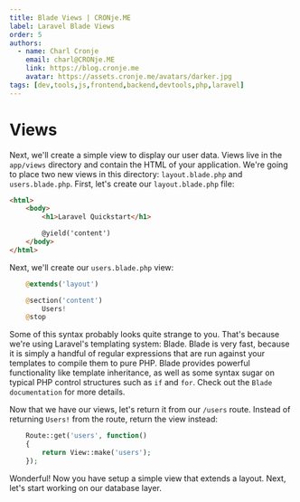 ```yaml
---
title: Blade Views | CRONje.ME
label: Laravel Blade Views
order: 5
authors:
  - name: Charl Cronje
    email: charl@CRONje.ME
    link: https://blog.cronje.me
    avatar: https://assets.cronje.me/avatars/darker.jpg
tags: [dev,tools,js,frontend,backend,devtools,php,laravel]
---
```


# Views

Next, we'll create a simple view to display our user data. Views live in the `app/views` directory and contain the HTML of your application. We're going to place two new views in this directory: `layout.blade.php` and `users.blade.php`. First, let's create our `layout.blade.php` file:

```HTML
<html>
    <body>
        <h1>Laravel Quickstart</h1>

        @yield('content')
    </body>
</html>
```

Next, we'll create our `users.blade.php` view:

```php
    @extends('layout')

    @section('content')
        Users!
    @stop
```

Some of this syntax probably looks quite strange to you. That's because we're using Laravel's templating system: Blade. Blade is very fast, because it is simply a handful of regular expressions that are run against your templates to compile them to pure PHP. Blade provides powerful functionality like template inheritance, as well as some syntax sugar on typical PHP control structures such as `if` and `for`. Check out the `Blade documentation` for more details.

Now that we have our views, let's return it from our `/users` route. Instead of returning `Users!` from the route, return the view instead:

```php
    Route::get('users', function()
    {
        return View::make('users');
    });
```

Wonderful! Now you have setup a simple view that extends a layout. Next, let's start working on our database layer.

